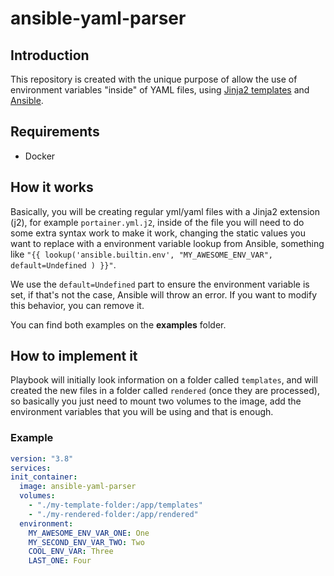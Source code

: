 # ansible-yaml-parser

## Introduction

This repository is created with the unique purpose of allow the use of environment variables "inside" of YAML files,
using [Jinja2 templates](https://docs.ansible.com/ansible/latest/playbook_guide/playbooks_templating.html) and
[Ansible](https://docs.ansible.com/core.html).

## Requirements

- Docker

## How it works

Basically, you will be creating regular yml/yaml files with a Jinja2 extension (j2), for example `portainer.yml.j2`,
inside of the file you will need to do some extra syntax work to make it work, changing the static values you want to
replace with a environment variable lookup from Ansible, something like
`"{{ lookup('ansible.builtin.env', "MY_AWESOME_ENV_VAR", default=Undefined ) }}"`.

We use the `default=Undefined` part to ensure the environment variable is set, if that's not the case, Ansible will throw an error. If you want to modify this behavior, you can remove it.

You can find both examples on the **examples** folder.

## How to implement it

Playbook will initially look information on a folder called `templates`, and will created the new files in a folder called `rendered` (once they are processed), so basically you just need to mount two volumes to the image, add the environment variables that you will be using and that is enough.

### Example

```yaml
version: "3.8"
services:
init_container:
  image: ansible-yaml-parser
  volumes:
    - "./my-template-folder:/app/templates"
    - "./my-rendered-folder:/app/rendered"
  environment:
    MY_AWESOME_ENV_VAR_ONE: One
    MY_SECOND_ENV_VAR_TWO: Two
    COOL_ENV_VAR: Three
    LAST_ONE: Four
```
